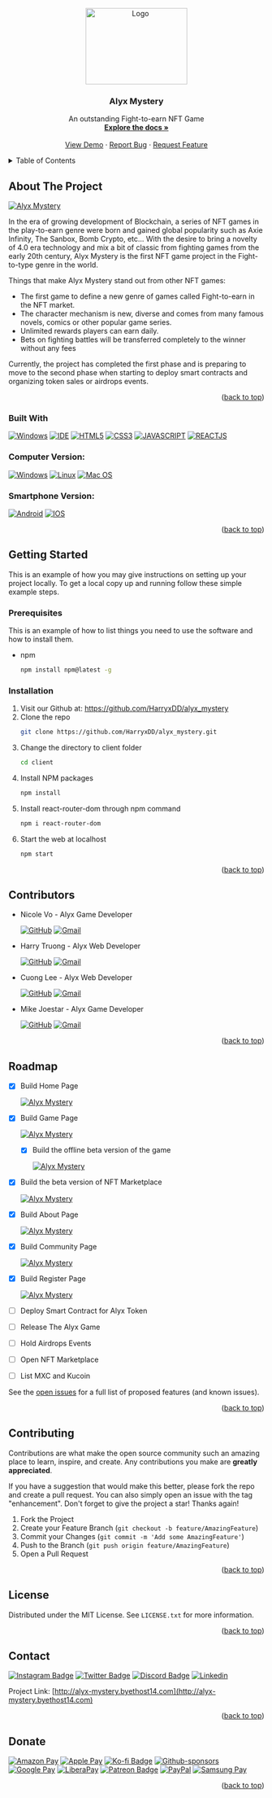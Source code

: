 <div id="top"></div>


<!-- PROJECT LOGO -->
<br />
<div align="center">
  <a href="https://github.com/github_username/repo_name">
    <img src="client/src/assets/alyx-white.png" alt="Logo" width="200" height="150">
  </a>

<h3 align="center">Alyx Mystery</h3>

  <p align="center">
    An outstanding Fight-to-earn NFT Game
    <br />
    <a href="https://github.com/HarryxDD/alyx_mystery"><strong>Explore the docs »</strong></a>
    <br />
    <br />
    <a href="https://github.com/HarryxDD/alyx_mystery">View Demo</a>
    ·
    <a href="https://github.com/HarryxDD/alyx_mystery/issues">Report Bug</a>
    ·
    <a href="https://github.com/HarryxDD/alyx_mystery/issues">Request Feature</a>
  </p>
</div>



<!-- TABLE OF CONTENTS -->
<details>
  <summary>Table of Contents</summary>
  <ol>
    <li>
      <a href="#about-the-project">About The Project</a>
      <ul>
        <li><a href="#built-with">Built With</a></li>
      </ul>
    </li>
    <li>
      <a href="#getting-started">Getting Started</a>
      <ul>
        <li><a href="#prerequisites">Prerequisites</a></li>
        <li><a href="#installation">Installation</a></li>
      </ul>
    </li>
    <li><a href="#contributors">Contributors</a></li>
    <li><a href="#roadmap">Roadmap</a></li>
    <li><a href="#contributing">Contributing</a></li>
    <li><a href="#license">License</a></li>
    <li><a href="#contact">Contact</a></li>
    <li><a href="#donate">Donate</a></li>
  </ol>
</details>



<!-- ABOUT THE PROJECT -->
## About The Project

[![Alyx Mystery][product-screenshot]](https://imgur.com/u23mQlJ)

In the era of growing development of Blockchain, a series of NFT games in the play-to-earn genre were born and gained global popularity such as Axie Infinity, The Sanbox, Bomb Crypto, etc... With the desire to bring a novelty of 4.0 era technology and mix a bit of classic from fighting games from the early 20th century, Alyx Mystery is the first NFT game project in the Fight-to-type genre in the world.

Things that make Alyx Mystery stand out from other NFT games:
* The first game to define a new genre of games called Fight-to-earn in the NFT market.
* The character mechanism is new, diverse and comes from many famous novels, comics or other popular game series.
* Unlimited rewards players can earn daily.
* Bets on fighting battles will be transferred completely to the winner without any fees

Currently, the project has completed the first phase and is preparing to move to the second phase when starting to deploy smart contracts and organizing token sales or airdrops events.
<p align="right">(<a href="#top">back to top</a>)</p>


### Built With

[![Windows](https://img.shields.io/badge/Windows-0078D6?style=for-the-badge&logo=windows&logoColor=white)](https://www.microsoft.com/pt-br/windows/get-windows-10)
[![IDE](https://img.shields.io/badge/Visual_studio_code-0078D4?style=for-the-badge&logo=visual%20studio%20code&logoColor=white)](https://code.visualstudio.com/)
[![HTML5](https://img.shields.io/badge/HTML5-E34F26?style=for-the-badge&logo=html5&logoColor=white)](https://developer.mozilla.org/pt-BR/docs/Web/HTML)
[![CSS3](https://img.shields.io/badge/CSS3-1572B6?style=for-the-badge&logo=css3&logoColor=white)](https://developer.mozilla.org/pt-BR/docs/Web/CSS)
[![JAVASCRIPT](https://img.shields.io/badge/JavaScript-F7DF1E?style=for-the-badge&logo=javascript&logoColor=black)](https://developer.mozilla.org/pt-BR/docs/Web/JavaScript)
[![REACTJS](https://img.shields.io/badge/react-%2320232a.svg?style=for-the-badge&logo=react&logoColor=%2361DAFB)](https://developer.mozilla.org/en-US/docs/Learn/Tools_and_testing/Client-side_JavaScript_frameworks/React_getting_started)


### Computer Version:

[![Windows](https://img.shields.io/badge/Windows-0078D6?style=for-the-badge&logo=windows&logoColor=white)](https://github.com/seu-usuario/seu-repositorio/releases)
[![Linux](https://img.shields.io/badge/Linux-FF6600?style=for-the-badge&logo=linux&logoColor=white)](https://github.com/seu-usuario/seu-repositorio/releases)
[![Mac OS](https://img.shields.io/badge/mac%20os-000000?style=for-the-badge&logo=macos&logoColor=F0F0F0)](https://github.com/seu-usuario/seu-repositorio/releases)

### Smartphone Version:

[![Android](https://img.shields.io/badge/Android-3DDC84?style=for-the-badge&logo=Android&logoColor=white)](https://github.com/seu-usuario/seu-repositorio/releases)
[![IOS](https://img.shields.io/badge/iOS-000000?style=for-the-badge&logo=ios&logoColor=white)](https://github.com/seu-usuario/seu-repositorio/releases)

<p align="right">(<a href="#top">back to top</a>)</p>



<!-- GETTING STARTED -->
## Getting Started

This is an example of how you may give instructions on setting up your project locally.
To get a local copy up and running follow these simple example steps.

### Prerequisites

This is an example of how to list things you need to use the software and how to install them.
* npm
  ```sh
  npm install npm@latest -g
  ```

### Installation

1. Visit our Github at: https://github.com/HarryxDD/alyx_mystery
2. Clone the repo 
   ```sh
   git clone https://github.com/HarryxDD/alyx_mystery.git
   ```
3. Change the directory to client folder
   ```sh
   cd client
   ```
4. Install NPM packages
   ```sh
   npm install
   ```
5. Install react-router-dom through npm command
   ```sh
   npm i react-router-dom
   ```
6. Start the web at localhost
   ```sh
   npm start
   ```

<p align="right">(<a href="#top">back to top</a>)</p>



<!-- USAGE EXAMPLES -->
## Contributors

* Nicole Vo - Alyx Game Developer
 
  [![GitHub](https://img.shields.io/badge/github-%23121011.svg?style=for-the-badge&logo=github&logoColor=white)](https://github.com/nhut3110)
  [![Gmail](https://img.shields.io/badge/Gmail-D14836?style=for-the-badge&logo=gmail&logoColor=white)](nhut.vo200205@vnuk.edu.vn)
  
* Harry Truong - Alyx Web Developer

  [![GitHub](https://img.shields.io/badge/github-%23121011.svg?style=for-the-badge&logo=github&logoColor=white)](https://github.com/HarryxDD)
  [![Gmail](https://img.shields.io/badge/Gmail-D14836?style=for-the-badge&logo=gmail&logoColor=white)](vu.truong200201@vnuk.edu.vn)

* Cuong Lee - Alyx Web Developer

  [![GitHub](https://img.shields.io/badge/github-%23121011.svg?style=for-the-badge&logo=github&logoColor=white)](https://github.com/CuongXuanLe)
  [![Gmail](https://img.shields.io/badge/Gmail-D14836?style=for-the-badge&logo=gmail&logoColor=white)](cuong.le322002@gmail.com)
  
* Mike Joestar - Alyx Game Developer
  
  [![GitHub](https://img.shields.io/badge/github-%23121011.svg?style=for-the-badge&logo=github&logoColor=white)](https://github.com/MikeJoester/)
  [![Gmail](https://img.shields.io/badge/Gmail-D14836?style=for-the-badge&logo=gmail&logoColor=white)](dan.nguyen200206@vnuk.edu.vn)
  

<p align="right">(<a href="#top">back to top</a>)</p>



<!-- ROADMAP -->
## Roadmap

- [x] Build Home Page 
      
     [![Alyx Mystery][product-screenshot]](http://alyx-mystery.byethost14.com/)
      
- [x] Build Game Page

     [![Alyx Mystery][product-screenshot1]](http://alyx-mystery.byethost14.com/)
     
    - [x] Build the offline beta version of the game

         [![Alyx Mystery][product-screenshot2]](http://alyx-mystery.byethost14.com/)
         
- [x] Build the beta version of NFT Marketplace

     [![Alyx Mystery][product-screenshot3]](http://alyx-mystery.byethost14.com/)
     
- [x] Build About Page

     [![Alyx Mystery][product-screenshot4]](http://alyx-mystery.byethost14.com/)
     
- [x] Build Community Page

     [![Alyx Mystery][product-screenshot5]](http://alyx-mystery.byethost14.com/)
     
- [x] Build Register Page

     [![Alyx Mystery][product-screenshot6]](http://alyx-mystery.byethost14.com/)
     
- [ ] Deploy Smart Contract for Alyx Token
- [ ] Release The Alyx Game
- [ ] Hold Airdrops Events
- [ ] Open NFT Marketplace
- [ ] List MXC and Kucoin

See the [open issues](https://github.com/HarryxDD/alyx_mystery/issues) for a full list of proposed features (and known issues).

<p align="right">(<a href="#top">back to top</a>)</p>



<!-- CONTRIBUTING -->
## Contributing

Contributions are what make the open source community such an amazing place to learn, inspire, and create. Any contributions you make are **greatly appreciated**.

If you have a suggestion that would make this better, please fork the repo and create a pull request. You can also simply open an issue with the tag "enhancement".
Don't forget to give the project a star! Thanks again!

1. Fork the Project
2. Create your Feature Branch (`git checkout -b feature/AmazingFeature`)
3. Commit your Changes (`git commit -m 'Add some AmazingFeature'`)
4. Push to the Branch (`git push origin feature/AmazingFeature`)
5. Open a Pull Request

<p align="right">(<a href="#top">back to top</a>)</p>



<!-- LICENSE -->
## License

Distributed under the MIT License. See `LICENSE.txt` for more information.

<p align="right">(<a href="#top">back to top</a>)</p>



<!-- CONTACT -->
## Contact

[![Instagram Badge](https://img.shields.io/badge/Instagram-E4405F?style=for-the-badge&logo=instagram&logoColor=white)](https://instagram.com/seu-usuario/)
[![Twitter Badge](https://img.shields.io/badge/Twitter-1DA1F2?style=for-the-badge&logo=twitter&logoColor=white)](https://twitter.com/seu-usuario)
[![Discord Badge](https://img.shields.io/badge/Discord-7289DA?style=for-the-badge&logo=discord&logoColor=white)](https://discord.gg/seu-server)
[![Linkedin](https://img.shields.io/badge/LinkedIn-0077B5?style=for-the-badge&logo=linkedin&logoColor=white)](https://www.linkedin.com/in/seu-usuario/)

Project Link: [http://alyx-mystery.byethost14.com](http://alyx-mystery.byethost14.com)

<p align="right">(<a href="#top">back to top</a>)</p>



<!-- ACKNOWLEDGMENTS -->
## Donate

[![Amazon Pay](https://img.shields.io/badge/AmazonPay-ff9900.svg?style=for-the-badge&logo=Amazon-Pay&logoColor=white)](https://link-da-sua-pagina)
[![Apple Pay](https://img.shields.io/badge/ApplePay-000000.svg?style=for-the-badge&logo=Apple-Pay&logoColor=white)](https://link-da-sua-pagina)
[![Ko-fi Badge](https://img.shields.io/badge/Ko--fi-F16061?style=for-the-badge&logo=ko-fi&logoColor=white)](https://ko-fi.com/seu-usuario)
[![Github-sponsors](https://img.shields.io/badge/sponsor-30363D?style=for-the-badge&logo=GitHub-Sponsors&logoColor=#EA4AAA)](https://link-da-sua-pagina)
[![Google Pay](https://img.shields.io/badge/GooglePay-%233780F1.svg?style=for-the-badge&logo=Google-Pay&logoColor=white)](https://link-da-sua-pagina)
[![LiberaPay](https://img.shields.io/badge/Liberapay-F6C915?style=for-the-badge&logo=liberapay&logoColor=black)](https://link-da-sua-pagina)
[![Patreon Badge](https://img.shields.io/badge/Patreon-F96854?style=for-the-badge&logo=patreon&logoColor=white)](https://patreon.com/sua-pagina)
[![PayPal](https://img.shields.io/badge/PayPal-00457C?style=for-the-badge&logo=paypal&logoColor=white)](https://link-da-sua-pagina)
[![Samsung Pay](https://img.shields.io/badge/SamsungPay-1428A0.svg?style=for-the-badge&logo=Samsung-Pay&logoColor=white)](https://link-da-sua-pagina)

<p align="right">(<a href="#top">back to top</a>)</p>



<!-- MARKDOWN LINKS & IMAGES -->
<!-- https://www.markdownguide.org/basic-syntax/#reference-style-links -->
[contributors-shield]: https://img.shields.io/github/contributors/github_username/repo_name.svg?style=for-the-badge
[contributors-url]: https://github.com/HarryxDD/alyx_mystery/graphs/contributors
[forks-shield]: https://img.shields.io/github/forks/github_username/repo_name.svg?style=for-the-badge
[forks-url]: https://github.com/HarryxDD/alyx_mystery/network/members
[stars-shield]: https://img.shields.io/github/stars/github_username/repo_name.svg?style=for-the-badge
[stars-url]: https://github.com/HarryxDD/alyx_mystery/stargazers
[issues-shield]: https://img.shields.io/github/issues/github_username/repo_name.svg?style=for-the-badge
[issues-url]: https://github.com/HarryxDD/alyx_mystery/issues
[product-screenshot]: client/src/assets/screenshootForReadme.png
[product-screenshot1]: client/src/assets/game1.png
[product-screenshot2]: client/src/assets/game2.png
[product-screenshot3]: client/src/assets/market.png
[product-screenshot4]: client/src/assets/about.png
[product-screenshot5]: client/src/assets/community.png
[product-screenshot6]: client/src/assets/reg.png
